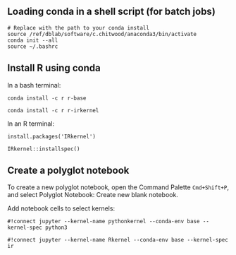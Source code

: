 
## Loading conda in a shell script (for batch jobs)
```
# Replace with the path to your conda install
source /ref/dblab/software/c.chitwood/anaconda3/bin/activate
conda init --all
source ~/.bashrc
```

## Install R using conda
In a bash terminal:
```
conda install -c r r-base
```
```
conda install -c r r-irkernel
```

In an R terminal:
```
install.packages('IRkernel')
```
```
IRkernel::installspec()
```

## Create a polyglot notebook
To create a new polyglot notebook, open the Command Palette `Cmd+Shift+P`, and select Polyglot Notebook: Create new blank notebook.


Add notebook cells to select kernels:
```
#!connect jupyter --kernel-name pythonkernel --conda-env base --kernel-spec python3
```
```
#!connect jupyter --kernel-name Rkernel --conda-env base --kernel-spec ir
```
